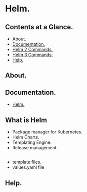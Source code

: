 # Helm.





## Contents at a Glance.
* [About.](#about)
* [Documentation.](#documentation)
* [Helm 2 Commands.](helm-2-commands.md)
* [Helm 3 Commands.](helm-3-commands.md)
* [Help.](#help)





## About.





## Documentation.
* [Helm.](https://helm.sh/)





## What is Helm 
* Package manager for Kubernetes.
* Helm Charts.
* Templating Engine.
* Release management.





##
* template files.
* values.yaml file
## Help.
